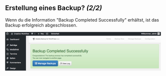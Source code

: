 ## Erstellung eines Backup? *(2/2)*

Wenn du die Information "Backup Completed Successfully" erhältst, ist das Backup erfolgreich abgeschlossen.

![image](./assets/create_2.jpg)
